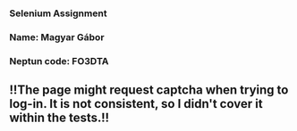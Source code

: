 ### Selenium Assignment

### Name: Magyar Gábor

### Neptun code: FO3DTA

## !!The page might request captcha when trying to log-in. It is not consistent, so I didn't cover it within the tests.!!